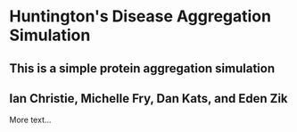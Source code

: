 Huntington's Disease Aggregation Simulation
======
This is a simple protein aggregation simulation
-----
Ian Christie, Michelle Fry, Dan Kats, and Eden Zik
-------
More text...
